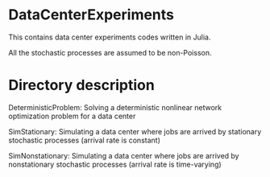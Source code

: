 # DataCenterExperiments
This contains data center experiments codes written in Julia. 

All the stochastic processes are assumed to be non-Poisson.

# Directory description

DeterministicProblem: Solving a deterministic nonlinear network optimization problem for a data center

SimStationary: Simulating a data center where jobs are arrived by stationary stochastic processes (arrival rate is constant)

SimNonstationary: Simulating a data center where jobs are arrived by nonstationary stochastic processes (arrival rate is time-varying)
